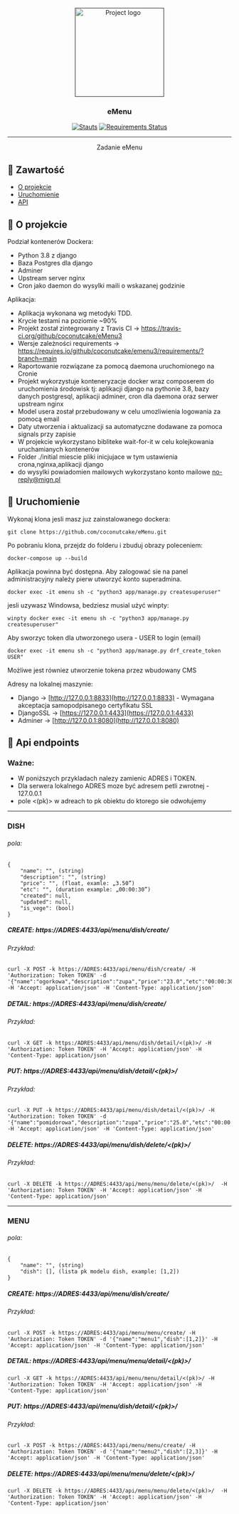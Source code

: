 <p align="center">
  <a href="" rel="noopener">
 <img width=200px height=200px src="http://mign.pl/adds/logoemenu.png" alt="Project logo"></a>
</p>

<h3 align="center">eMenu</h3>

<div align="center">

[![Stauts](https://img.shields.io/travis/coconutcake/eMenu3)](https://travis-ci.org/github/coconutcake/emenu3)
[![Requirements Status](https://requires.io/github/coconutcake/emenu3/requirements.svg?branch=main)](https://requires.io/github/coconutcake/emenu3/requirements/?branch=main)

</div>

---

<p align="center"> Zadanie eMenu
    <br> 
</p>

## 📝 Zawartość

- [O projekcie](#about)
- [Uruchomienie](#getting_started)
- [API](#api)




## 🧐 O projekcie <a name = "about"></a>

Podział kontenerów Dockera:
- Python 3.8 z django
- Baza Postgres dla django
- Adminer
- Upstream server nginx
- Cron jako daemon do wysylki maili o wskazanej godzinie

Aplikacja:

- Aplikacja wykonana wg metodyki TDD. 
- Krycie testami na poziomie ~90% 
- Projekt został zintegrowany z Travis CI -> https://travis-ci.org/github/coconutcake/eMenu3
- Wersje zależności requirements -> https://requires.io/github/coconutcake/emenu3/requirements/?branch=main
- Raportowanie rozwiązane za pomocą daemona uruchomionego na Cronie 
- Projekt wykorzystuje konteneryzacje docker wraz composerem do uruchomienia środowisk tj: aplikacji django na pythonie 3.8, bazy danych postgresql, aplikacji adminer, cron dla daemona oraz serwer upstream nginx
- Model usera został przebudowany w celu umozliwienia logowania za pomocą email
- Daty utworzenia i aktualizacji sa automatyczne dodawane za pomoca signals przy zapisie
- W projekcie wykorzystano bibliteke wait-for-it w celu kolejkowania uruchamianych kontenerów
- Folder ./initial miescie pliki inicjujace w tym ustawienia crona,nginxa,aplikacji django
- do wysylki powiadomien mailowych wykorzystano konto mailowe no-reply@mign.pl 

## 🚀 Uruchomienie <a name = "getting_started"></a>

Wykonaj klona jesli masz juz zainstalowanego dockera:
```
git clone https://github.com/coconutcake/eMenu.git
```

Po pobraniu klona, przejdz do folderu i zbuduj obrazy poleceniem:

```
docker-compose up --build
```

Aplikacja powinna być dostępna.
Aby zalogować sie na panel administracyjny należy pierw utworzyć konto superadmina.

```
docker exec -it emenu sh -c "python3 app/manage.py createsuperuser"
```

jesli uzywasz Windowsa, bedziesz musial użyć winpty:

```
winpty docker exec -it emenu sh -c "python3 app/manage.py createsuperuser"
```


Aby sworzyc token dla utworzonego usera - USER to login (email)

```
docker exec -it emenu sh -c "python3 app/manage.py drf_create_token USER" 
```

Możliwe jest równiez utworzenie tokena przez wbudowany CMS

Adresy na lokalnej maszynie:
- Django -> [http://127.0.0.1:8833](http://127.0.0.1:8833) - Wymagana akceptacja samopodpisanego certyfikatu SSL
- DjangoSSL -> [https://127.0.0.1:4433](https://127.0.0.1:4433)
- Adminer -> [http://127.0.0.1:8080](http://127.0.0.1:8080)

## 🚀 Api endpoints <a name = "api"></a>

### Ważne:
- W poniższych przykladach nalezy zamienic ADRES i TOKEN.
- Dla serwera lokalnego ADRES moze być adresem petli zwrotnej - 127.0.0.1
- pole <(pk)> w adreach to pk obiektu do ktorego sie odwołujemy

---
### DISH


###### pola:
```
{
    "name": "", (string)
    "description": "", (string)
    "price": "", (float, examle: „3.50”)
    "etc": "", (duration example: „00:00:30”)
    "created": null,
    "updated": null,
    "is_vege": (bool)
}
```


##### CREATE: https://ADRES:4433/api/menu/dish/create/

###### Przykład:
```
curl -X POST -k https://ADRES:4433/api/menu/dish/create/ -H 'Authorization: Token TOKEN' -d '{"name":"ogorkowa","description":"zupa","price":"23.0","etc":"00:00:30","is_vege":"True"}' -H 'Accept: application/json' -H 'Content-Type: application/json'
```
##### DETAIL: https://ADRES:4433/api/menu/dish/create/

###### Przykład:
```
curl -X GET -k https:/ADRES:4433/api/menu/dish/detail/<(pk)>/ -H 'Authorization: Token TOKEN' -H 'Accept: application/json' -H 'Content-Type: application/json'
```

##### PUT: https://ADRES:4433/api/menu/dish/detail/<(pk)>/

###### Przykład:
```
curl -X PUT -k https://ADRES:4433/api/menu/dish/detail/<(pk)>/ -H 'Authorization: Token TOKEN' -d '{"name":"pomidorowa","description":"zupa","price":"25.0","etc":"00:00:45","is_vege":"True"}' -H 'Accept: application/json' -H 'Content-Type: application/json'
```

##### DELETE:  https://ADRES:4433/api/menu/dish/delete/<(pk)>/

###### Przykład:
```
curl -X DELETE -k https://ADRES:4433/api/menu/menu/delete/<(pk)>/  -H 'Authorization: Token TOKEN' -H 'Accept: application/json' -H 'Content-Type: application/json'
```

---

### MENU


###### pola:
```
{
    "name": "", (string)
    "dish": [], (lista pk modelu dish, example: [1,2])
}
```

##### CREATE: https://ADRES:4433/api/menu/dish/create/

###### Przykład:
```
curl -X POST -k https://ADRES:4433/api/menu/menu/create/ -H 'Authorization: Token TOKEN' -d '{"name":"menu1","dish":[1,2]}' -H 'Accept: application/json' -H 'Content-Type: application/json'
```

##### DETAIL: https://ADRES:4433/api/menu/menu/detail/<(pk)>/
```
curl -X GET -k https://ADRES:4433/api/menu/menu/detail/<(pk)>/ -H 'Authorization: Token TOKEN' -H 'Accept: application/json' -H 'Content-Type: application/json'
```
##### PUT: https://ADRES:4433/api/menu/dish/detail/<(pk)>/

###### Przykład:
```
curl -X POST -k https://ADRES:4433/api/menu/menu/create/ -H 'Authorization: Token TOKEN' -d '{"name":"menu2","dish":[2,3]}' -H 'Accept: application/json' -H 'Content-Type: application/json'
```

##### DELETE: https://ADRES:4433/api/menu/menu/delete/<(pk)>/
```
curl -X DELETE -k https://ADRES:4433/api/menu/menu/delete/<(pk)>/  -H 'Authorization: Token TOKEN' -H 'Accept: application/json' -H 'Content-Type: application/json'
```


